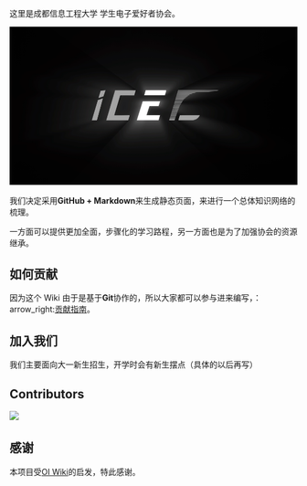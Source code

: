 这里是成都信息工程大学 学生电子爱好者协会。

![image-20210202172000931](_static/images/20210202174621.png)

我们决定采用**GitHub + Markdown**来生成静态页面，来进行一个总体知识网络的梳理。

一方面可以提供更加全面，步骤化的学习路程，另一方面也是为了加强协会的资源继承。

## 如何贡献

因为这个 Wiki 由于是基于**Git**协作的，所以大家都可以参与进来编写，：arrow_right:[贡献指南](icec/contri/howto.md)。

## 加入我们

我们主要面向大一新生招生，开学时会有新生摆点（具体的以后再写）

## Contributors

<a href="https://github.com/cuit-icec/cuit-icec.github.io/graphs/contributors">
  <img src="https://contrib.rocks/image?repo=cuit-icec/cuit-icec.github.io" />
</a>

## 感谢

本项目受[OI Wiki](https://oi-wiki.org/)的启发，特此感谢。
